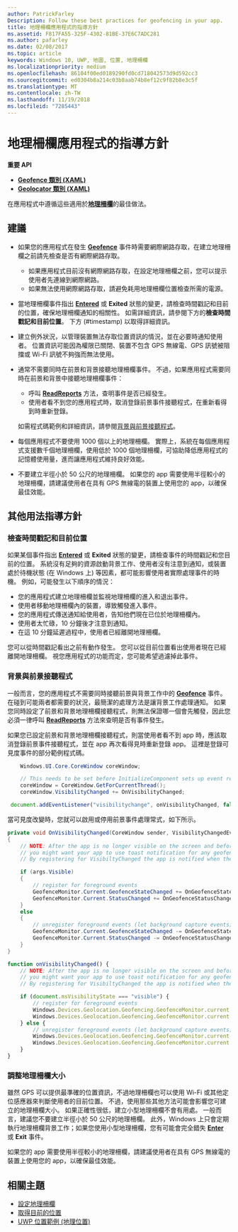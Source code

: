 ```yaml
---
author: PatrickFarley
Description: Follow these best practices for geofencing in your app.
title: 地理柵欄應用程式的指導方針
ms.assetid: F817FA55-325F-4302-81BE-37E6C7ADC281
ms.author: pafarley
ms.date: 02/08/2017
ms.topic: article
keywords: Windows 10, UWP, 地圖, 位置, 地理柵欄
ms.localizationpriority: medium
ms.openlocfilehash: 86104f00ed0189290fd0cd718042573d9d592cc3
ms.sourcegitcommit: ed0304b8a214c03b8aab74b8ef12c9f82b8e3c5f
ms.translationtype: MT
ms.contentlocale: zh-TW
ms.lasthandoff: 11/19/2018
ms.locfileid: "7285443"
---
```

# <a name="guidelines-for-geofencing-apps"></a>地理柵欄應用程式的指導方針




**重要 API**

-   [**Geofence 類別 (XAML)**](https://msdn.microsoft.com/library/windows/apps/dn263587)
-   [**Geolocator 類別 (XAML)**](https://msdn.microsoft.com/library/windows/apps/br225534)

在應用程式中遵循這些適用於[**地理柵欄**](https://msdn.microsoft.com/library/windows/apps/dn263744)的最佳做法。

## <a name="recommendations"></a>建議


-   如果您的應用程式在發生 [**Geofence**](https://msdn.microsoft.com/library/windows/apps/dn263587) 事件時需要網際網路存取，在建立地理柵欄之前請先檢查是否有網際網路存取。
    -   如果應用程式目前沒有網際網路存取，在設定地理柵欄之前，您可以提示使用者先連線到網際網路。
    -   如果無法使用網際網路存取，請避免耗用地理柵欄位置檢查所需的電源。
-   當地理柵欄事件指出 [**Entered**](https://msdn.microsoft.com/library/windows/apps/dn263660) 或 **Exited** 狀態的變更，請檢查時間戳記和目前的位置，確保地理柵欄通知的相關性。 如需詳細資訊，請參閱下方的**檢查時間戳記和目前位置**。
下方 (#timestamp) 以取得詳細資訊。
-   建立例外狀況，以管理裝置無法存取位置資訊的情況，並在必要時通知使用者。 位置資訊可能因為權限已關閉、裝置不包含 GPS 無線電、GPS 訊號被阻擋或 Wi-Fi 訊號不夠強而無法使用。
-   通常不需要同時在前景和背景接聽地理柵欄事件。 不過，如果應用程式需要同時在前景和背景中接聽地理柵欄事件：

    -   呼叫 [**ReadReports**](https://msdn.microsoft.com/library/windows/apps/dn263633) 方法，查明事件是否已經發生。
    -   使用者看不到您的應用程式時，取消登錄前景事件接聽程式，在重新看得到時重新登錄。

    如需程式碼範例和詳細資訊，請參閱[背景與前景接聽程式](#background-and-foreground-listeners)。

-   每個應用程式不要使用 1000 個以上的地理柵欄。 實際上，系統在每個應用程式支援數千個地理柵欄，使用低於 1000 個地理柵欄，可協助降低應用程式的記憶體使用量，進而讓應用程式維持良好效能。
-   不要建立半徑小於 50 公尺的地理柵欄。 如果您的 app 需要使用半徑較小的地理柵欄，請建議使用者在具有 GPS 無線電的裝置上使用您的 app，以確保最佳效能。

## <a name="additional-usage-guidance"></a>其他用法指導方針

### <a name="checking-the-time-stamp-and-current-location"></a>檢查時間戳記和目前位置

如果某個事件指出 [**Entered**](https://msdn.microsoft.com/library/windows/apps/dn263660) 或 **Exited** 狀態的變更，請檢查事件的時間戳記和您目前的位置。 系統沒有足夠的資源啟動背景工作、使用者沒有注意到通知，或裝置處於待機狀態 (在 Windows 上) 等因素，都可能影響使用者實際處理事件的時機。 例如，可能發生以下順序的情況：

-   您的應用程式建立地理柵欄並監視地理柵欄的進入和退出事件。
-   使用者移動地理柵欄內的裝置，導致觸發進入事件。
-   您的應用程式傳送通知給使用者，告知他們現在已位於地理柵欄內。
-   使用者太忙碌，10 分鐘後才注意到通知。
-   在這 10 分鐘延遲過程中，使用者已經離開地理柵欄。

您可以從時間戳記看出之前有動作發生。 您可以從目前位置看出使用者現在已經離開地理柵欄。 視您應用程式的功能而定，您可能希望過濾掉此事件。

### <a name="background-and-foreground-listeners"></a>背景與前景接聽程式

一般而言，您的應用程式不需要同時接聽前景與背景工作中的 [**Geofence**](https://msdn.microsoft.com/library/windows/apps/dn263587) 事件。 在碰到可能兩者都需要的狀況，最簡潔的處理方法是讓背景工作處理通知。 如果您同時設定了前景和背景地理柵欄接聽程式，則無法保證哪一個會先觸發，因此您必須一律呼叫 [**ReadReports**](https://msdn.microsoft.com/library/windows/apps/dn263633) 方法來查明是否有事件發生。

如果您已設定前景和背景地理柵欄接聽程式，則當使用者看不到 app 時，應該取消登錄前景事件接聽程式，並在 app 再次看得見時重新登錄 app。 這裡是登錄可見度事件的部分範例程式碼。

```csharp
    Windows.UI.Core.CoreWindow coreWindow;    

    // This needs to be set before InitializeComponent sets up event registration for app visibility
    coreWindow = CoreWindow.GetForCurrentThread();
    coreWindow.VisibilityChanged += OnVisibilityChanged;
```

```javascript
 document.addEventListener("visibilitychange", onVisibilityChanged, false);
```

當可見度改變時，您就可以啟用或停用前景事件處理常式，如下所示。

```csharp
private void OnVisibilityChanged(CoreWindow sender, VisibilityChangedEventArgs args)
{
    // NOTE: After the app is no longer visible on the screen and before the app is suspended
    // you might want your app to use toast notification for any geofence activity.
    // By registering for VisibiltyChanged the app is notified when the app is no longer visible in the foreground.

    if (args.Visible)
    {
        // register for foreground events
        GeofenceMonitor.Current.GeofenceStateChanged += OnGeofenceStateChanged;
        GeofenceMonitor.Current.StatusChanged += OnGeofenceStatusChanged;
    }
    else
    {
        // unregister foreground events (let background capture events)
        GeofenceMonitor.Current.GeofenceStateChanged -= OnGeofenceStateChanged;
        GeofenceMonitor.Current.StatusChanged -= OnGeofenceStatusChanged;
    }
}
```

```javascript
function onVisibilityChanged() {
    // NOTE: After the app is no longer visible on the screen and before the app is suspended
    // you might want your app to use toast notification for any geofence activity.
    // By registering for VisibiltyChanged the app is notified when the app is no longer visible in the foreground.

    if (document.msVisibilityState === "visible") {
        // register for foreground events
        Windows.Devices.Geolocation.Geofencing.GeofenceMonitor.current.addEventListener("geofencestatechanged", onGeofenceStateChanged);
        Windows.Devices.Geolocation.Geofencing.GeofenceMonitor.current.addEventListener("statuschanged", onGeofenceStatusChanged);
    } else {
        // unregister foreground events (let background capture events)
        Windows.Devices.Geolocation.Geofencing.GeofenceMonitor.current.removeEventListener("geofencestatechanged", onGeofenceStateChanged);
        Windows.Devices.Geolocation.Geofencing.GeofenceMonitor.current.removeEventListener("statuschanged", onGeofenceStatusChanged);
    }
}
```

### <a name="sizing-your-geofences"></a>調整地理柵欄大小

雖然 GPS 可以提供最準確的位置資訊，不過地理柵欄也可以使用 Wi-Fi 或其他定位感應器來判斷使用者的目前位置。 不過，使用那些其他方法可能會影響您可建立的地理柵欄大小。 如果正確性很低，建立小型地理柵欄不會有用處。 一般而言，建議您不要建立半徑小於 50 公尺的地理柵欄。 此外，Windows 上只會定期執行地理柵欄背景工作；如果您使用小型地理柵欄，您有可能會完全錯失 [**Enter**](https://msdn.microsoft.com/library/windows/apps/dn263660) 或 **Exit** 事件。

如果您的 app 需要使用半徑較小的地理柵欄，請建議使用者在具有 GPS 無線電的裝置上使用您的 app，以確保最佳效能。

## <a name="related-topics"></a>相關主題


* [設定地理柵欄](https://msdn.microsoft.com/library/windows/apps/mt219702)
* [取得目前的位置](https://msdn.microsoft.com/library/windows/apps/mt219698)
* [UWP 位置範例 (地理位置)](http://go.microsoft.com/fwlink/p/?linkid=533278)
 

 
